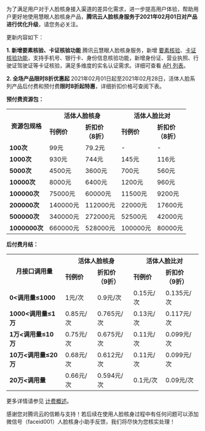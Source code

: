 为了满足用户对于人脸核身接入渠道的差异化需求，进一步提高用户体验，帮助用户更好地使用慧眼人脸核身产品，**腾讯云人脸核身服务于2021年02月01日对产品进行优化升级**，请您务必关注。

更新内容如下：

**1. 新增要素核验、卡证核验功能**
腾讯云慧眼人脸核身服务，新增 [要素核验](https://cloud.tencent.com/document/product/1007/39764)、[卡证核验功能](https://cloud.tencent.com/document/product/1007/37980)，支持手机号、银行卡、身份信息核验功能，新增身份证、营业执照、行驶证驾驶证等卡证核验，满足多维度的实名认证需求。详细可查看  [API 列表](https://cloud.tencent.com/document/product/1007/31073)。

**2. 全场产品限时8折优惠起**
2021年02月01日起至2021年02月28日，活体人脸系列产品后付费和预付费**限时8折起特惠**，详细折扣价格可查阅下表。

**预付费资源包：**

<table>
    <tr>
        <th rowspan =2>资源包规格</th>
        <th colspan =2>活体人脸核身</th>
        <th colspan =2>活体人脸比对</th>
	</tr>
    <tr>
        <td><b>刊例价</b></td>
        <td><b>折扣价<br>（8折）</b></td>
        <td><b>刊例价</b></td>
        <td><b>折扣价<br>（8折）</b></td>
        </tr>
        <tr>
            <td><b>100次</b></td>
        <td>99元</td>
        <td>79.2元</td>
          <td>-</td>
        <td>-</td>
        </tr>
     <tr>
		<td><b>1000次</b></td>
        <td>930元</td>
        <td>744元</td>
         <td>145元</td>
        <td>116元</td></tr>
     <tr>
        <td><b>5000次</b></td>
        <td>4500元</td>
        <td>3600元</td>
         <td>700元</td>
        <td>560元</td>
        </tr>
     <tr>
         <td><b>10000次</b></td>
        <td>8000元</td>
        <td>6400元</td>
         <td>1200元</td>
        <td>960元</td>
        </tr>
         <tr>
         <td><b>100000次</b></td>
        <td>75000元</td>
        <td>60000元</td>
         <td>11500元</td>
        <td>9200元</td>
        </tr>
         <tr>
         <td><b>200000次</b></td>
        <td>140000元</td>
        <td>112000元</td>
         <td>22000元</td>
        <td>17600元</td>
        </tr>
         <tr>
         <td><b>500000次</b></td>
        <td>340000元</td>
        <td>272000元</td>
         <td>52500元</td>
        <td>42000元</td>
        </tr>
         <tr>
         <td><b>1000000次</b></td>
        <td>660000元</td>
        <td>528000元</td>
         <td>100000元</td>
        <td>80000元</td>
        </tr>
</table>





**后付费月结：**

<table>
    <tr>
        <th rowspan =2>月接口调用量</th>
        <th colspan =2>活体人脸核身</th>
        <th colspan =2>活体人脸比对</th>
			    </tr>
    <tr>
        <td><b>刊例价</b></td>
        <td><b>折扣价<br>（9折）</b></td>
        <td><b>刊例价</b></td>
        <td><b>折扣价<br>（9折）</b></td>
        </tr>
        <tr>
        <td><b>0<调用量≤1000</b></td>
        <td>1元/次</td>
        <td>0.9元/次</td>
         <td>0.15元/次</td>
        <td>0.135元/次</td>
        </tr>
     <tr>
        <td><b>1000<调用量≤1万</b></td>
        <td>0.85元/次</td>
        <td>0.765元/次</td>
         <td>0.13元/次</td>
        <td>0.117元/次</td>
        </tr>
     <tr>
        <td><b>1万<调用量≤10万</b></td>
        <td>0.75元/次</td>
        <td>0.675元/次</td>
         <td>0.11元/次</td>
        <td>0.099元/次</td>
        </tr>
     <tr>
        <td><b>10万<调用量≤20万</b></td>
        <td>0.68元/次</td>
        <td>0.612元/次</td>
         <td>0.11元/次</td>
        <td>0.099元/次</td>
        </tr>
         <tr>
        <td><b>20万<调用量</b></td>
        <td>0.66元/次</td>
        <td>0.594元/次</td>
         <td>0.1元/次</td>
        <td>0.09元/次</td>
        </tr>
</table>


更多详情请参见 [计费概述](https://cloud.tencent.com/document/product/1007/51349)。

感谢您对腾讯云的信赖与支持！若后续在使用人脸核身过程中有任何问题可以添加微信号（faceid001）人脸核身小助手反馈，我们将尽快为您核实处理！
